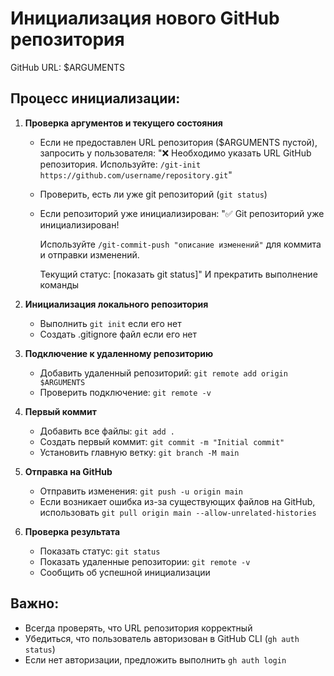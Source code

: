 # Инициализация нового GitHub репозитория

GitHub URL: $ARGUMENTS

## Процесс инициализации:

1. **Проверка аргументов и текущего состояния**
   - Если не предоставлен URL репозитория ($ARGUMENTS пустой), запросить у пользователя:
     "❌ Необходимо указать URL GitHub репозитория. Используйте: `/git-init https://github.com/username/repository.git`"
   - Проверить, есть ли уже git репозиторий (`git status`)
   - Если репозиторий уже инициализирован:
     "✅ Git репозиторий уже инициализирован! 
     
     Используйте `/git-commit-push "описание изменений"` для коммита и отправки изменений.
     
     Текущий статус: [показать git status]"
     И прекратить выполнение команды

2. **Инициализация локального репозитория**
   - Выполнить `git init` если его нет
   - Создать .gitignore файл если его нет

3. **Подключение к удаленному репозиторию**
   - Добавить удаленный репозиторий: `git remote add origin $ARGUMENTS`
   - Проверить подключение: `git remote -v`

4. **Первый коммит**
   - Добавить все файлы: `git add .`
   - Создать первый коммит: `git commit -m "Initial commit"`
   - Установить главную ветку: `git branch -M main`

5. **Отправка на GitHub**
   - Отправить изменения: `git push -u origin main`
   - Если возникает ошибка из-за существующих файлов на GitHub, использовать `git pull origin main --allow-unrelated-histories`

6. **Проверка результата**
   - Показать статус: `git status`
   - Показать удаленные репозитории: `git remote -v`
   - Сообщить об успешной инициализации

## Важно:
- Всегда проверять, что URL репозитория корректный
- Убедиться, что пользователь авторизован в GitHub CLI (`gh auth status`)
- Если нет авторизации, предложить выполнить `gh auth login`